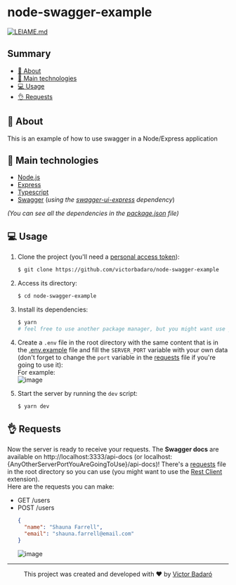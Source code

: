 # node-swagger-example

[![LEIAME.md](https://img.shields.io/badge/-Leia%20em%20Portugu%C3%AAs-brightgreen?style=for-the-badge)](./LEIAME.md)

## Summary

- [🧾 About](#-about)
- [🚀 Main technologies](#-main-technologies)
- [💻 Usage](#-usage)
- [👌 Requests](#-requests)

## 🧾 About

This is an example of how to use swagger in a Node/Express application

## 🚀 Main technologies

- [Node.js](https://nodejs.org/)
- [Express](https://expressjs.com/)
- [Typescript](https://www.typescriptlang.org/)
- [Swagger](https://swagger.io/) (_using the [swagger-ui-express](https://github.com/scottie1984/swagger-ui-express) dependency_)

_(You can see all the dependencies in the [package.json](./package.json) file)_

## 💻 Usage

1. Clone the project (you'll need a [personal access token](https://docs.github.com/pt/get-started/getting-started-with-git/about-remote-repositories#cloning-with-https-urls)):

   ```bash
   $ git clone https://github.com/victorbadaro/node-swagger-example
   ```

2. Access its directory:

   ```bash
   $ cd node-swagger-example
   ```

3. Install its dependencies:

   ```bash
   $ yarn
   # feel free to use another package manager, but you might want use yarn once there's already a yarn.lock file in the root directory
   ```

4. Create a `.env` file in the root directory with the same content that is in the [.env.example](./.env.example) file and fill the `SERVER_PORT` variable with your own data (don't forget to change the `port` variable in the [requests](./requests.http) file if you're going to use it):<br />
   For example:<br />
   ![image](https://github.com/victorbadaro/node-swagger-example/assets/9096344/a1602e7a-e0be-4ba0-b383-02b7230d3eae)

5. Start the server by running the `dev` script:
   ```bash
   $ yarn dev
   ```

## 👌 Requests

Now the server is ready to receive your requests. The **Swagger docs** are available on http://localhost:3333/api-docs (or localhost:{AnyOtherServerPortYouAreGoingToUse}/api-docs)! There's a [requests](./requests.http) file in the root directory so you can use (you might want to use the [Rest Client](https://marketplace.visualstudio.com/items?itemName=humao.rest-client) extension).<br />
Here are the requests you can make:

- GET /users
- POST /users
  ```json
  {
  	"name": "Shauna Farrell",
  	"email": "shauna.farrell@email.com"
  }
  ```
  ![image](https://github.com/victorbadaro/node-swagger-example/assets/9096344/47694078-8ba2-4d7d-a488-714b35bde713)

---

<p align="center">This project was created and developed with ❤ by <a href="https://github.com/victorbadaro">Victor Badaró</a></p>

